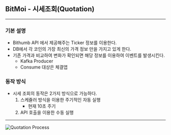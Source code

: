 ## BitMoi - 시세조회(Quotation)

---

### 기본 설명
- Bithumb API 에서 제공해주는 Ticker 정보를 이용한다.
- DB에서 각 코인의 가장 최신의 가격 정보 만을 가지고 있게 한다.
- 기존 가격과 비교하여 변화가 확인되면 해당 정보를 이용하여 이벤트를 발생시킨다.
  - Kafka Producer
  - Consume 대상은 체결앱
  

### 동작 방식
- 시세 조회의 동작은 2가지 방식으로 가능하다.
  1. 스케쥴러 방식을 이용한 주기적인 자동 실행
     - 현재 10초 주기
  2. API 호출을 이용한 수동 실행
  
--- 

![Quotation Process](https://www.notion.so/image/https%3A%2F%2Fs3-us-west-2.amazonaws.com%2Fsecure.notion-static.com%2Fff90b247-1e98-40b7-a004-8da9c7af9a54%2FUntitled.png?table=block&id=94854612-2cb1-44cd-8b03-5bacadd2fa74&spaceId=f49cbcf2-ae65-4405-b9a1-b06afbcdf1e0&width=1730&userId=9a2ff310-14d3-432a-91ce-df33b3f0e65f&cache=v2)



